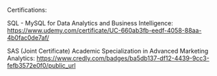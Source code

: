 Certifications:

SQL - MySQL for Data Analytics and Business Intelligence: 
https://www.udemy.com/certificate/UC-660ab3fb-eedf-4058-88aa-4b0fac0de7af/

SAS (Joint Certificate) Academic Specialization in Advanced Marketing Analytics:
https://www.credly.com/badges/ba5db137-df12-4439-9cc3-fefb3572e0f0/public_url